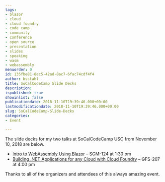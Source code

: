 ```yaml
---
tags:
- blazor
- cloud
- cloud foundry
- code camp
- community
- conference
- open source
- presentation
- slides
- speaking
- wasm
- webassembly
menuorder: 0
id: 135fbe81-8ec5-42ad-8ac7-6fac74cdf4f4
author: bsstahl
title: SoCalCodeCamp Slide Decks
description: 
ispublished: true
showinlist: false
publicationdate: 2018-11-10T19:39:46.000+00:00
lastmodificationdate: 2018-11-10T19:39:46.000+00:00
slug: SoCalCodeCamp-Slide-Decks
categories:
- Event

---
```

The slide decks for my two talks at SoCalCodeCamp USC from November 10, 2018 are below.

- [Intro to WebAssembly Using Blazor](https://1drv.ms/b/s!AMwbHpz53UVdm45C) – SGM-124 at 1:30 pm
- [Building .NET Applications for any Cloud with Cloud Foundry](https://1drv.ms/b/s!AswbHpz53UVdm48YGGXqRVK0KTiOJA) – GFS-207 at 4:00 pm


Thanks to all of the organizers and attendees of this always amazing event.